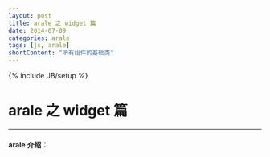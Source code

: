 ```yaml
---
layout: post
title: arale 之 widget 篇
date: 2014-07-09
categories: arale
tags: [js, arale]
shortContent: "所有组件的基础类"
---
```

{% include JB/setup %}
# arale 之 widget 篇
---

#### arale 介绍：

<!--break-->
